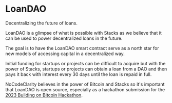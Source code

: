 # LoanDAO
Decentralizing the future of loans.

LoanDAO is a glimpse of what is possible with Stacks as we believe that it can be used to power decentralized loans in the future. 

The goal is to have the LoanDAO smart contract serve as a north star for new models of accessing capital in a decentralized way. 

Initial funding for startups or projects can be difficult to acquire but with the power of Stacks, startups or projects can obtain a loan from a DAO and then pays it back with interest every 30 days until the loan is repaid in full. 

NoCodeClarity believes in the power of Bitcoin and Stacks so it's important that LoanDAO is open source, especially as a hackathon submission for the [2023 Building on Bitcoin Hackathon](https://building-on-btc-hack.devpost.com/). 
